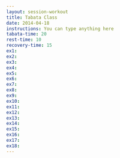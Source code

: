 ```yaml
---
layout: session-workout
title: Tabata Class
date: 2014-04-18
instructions: You can type anything here
tabata-time: 20
rest-time: 10
recovery-time: 15
ex1:
ex2:
ex3:
ex4:
ex5:
ex6:
ex7:
ex8:
ex9:
ex10:
ex11:
ex12:
ex13:
ex14:
ex15:
ex16:
ex17:
ex18:
---
```

